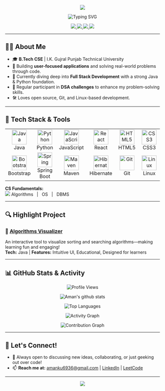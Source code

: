 <!-- README.md -->

<p align="center">
  <img src="https://capsule-render.vercel.app/api?type=waving&color=0:00b3ff,100:2af598&height=120&section=header&text=Hi!%20I'm%20Aman%20Kumar&fontSize=42&animation=fadeIn" />
</p>

<p align="center">
  <img src="https://readme-typing-svg.demolab.com?font=Fira+Code&pause=1000&color=00b3ff&center=true&vCenter=true&width=435&lines=Passionate+Software+Developer;Frontend+Enthusiast+%7C+Full+Stack+Learner;Always+Building+and+Learning" alt="Typing SVG" />
</p>

<p align="center">
  <a href="https://linkedin.com/in/aman32" target="_blank">
    <img src="https://img.shields.io/badge/LinkedIn-0A66C2?style=for-the-badge&logo=linkedin&logoColor=white" />
  </a>
  <a href="https://instagram.com/theamankumarthakur" target="_blank">
    <img src="https://img.shields.io/badge/Instagram-E4405F?style=for-the-badge&logo=instagram&logoColor=white" />
  </a>
  <a href="https://leetcode.com/Aman_LeetMind" target="_blank">
    <img src="https://img.shields.io/badge/LeetCode-FFA116?style=for-the-badge&logo=leetcode&logoColor=black" />
  </a>
  <a href="mailto:amanku6936@gmail.com" target="_blank">
    <img src="https://img.shields.io/badge/Gmail-EA4335?style=for-the-badge&logo=gmail&logoColor=white" />
  </a>
</p>

---

## 👨‍💻 About Me

- 🎓 **B.Tech CSE** | I.K. Gujral Punjab Technical University
- 🚀 Building <b>user-focused applications</b> and solving real-world problems through code.
- 🌱 Currently diving deep into <b>Full Stack Development</b> with a strong Java & Python foundation.
- 🧩 Regular participant in <b>DSA challenges</b> to enhance my problem-solving skills.
- 🛠️ Loves open source, Git, and Linux-based development.

---

## 🚀 Tech Stack & Tools

<table>
  <tr>
    <td align="center" width="120">
      <img src="https://cdn.jsdelivr.net/gh/devicons/devicon/icons/java/java-original.svg" width="48" height="48" alt="Java"/><br>Java
    </td>
    <td align="center" width="120">
      <img src="https://cdn.jsdelivr.net/gh/devicons/devicon/icons/python/python-original.svg" width="48" height="48" alt="Python"/><br>Python
    </td>
    <td align="center" width="120">
      <img src="https://cdn.jsdelivr.net/gh/devicons/devicon/icons/javascript/javascript-original.svg" width="48" height="48" alt="JavaScript"/><br>JavaScript
    </td>
    <td align="center" width="120">
      <img src="https://cdn.jsdelivr.net/gh/devicons/devicon/icons/react/react-original.svg" width="48" height="48" alt="React"/><br>React
    </td>
    <td align="center" width="120">
      <img src="https://cdn.jsdelivr.net/gh/devicons/devicon/icons/html5/html5-original.svg" width="48" height="48" alt="HTML5"/><br>HTML5
    </td>
    <td align="center" width="120">
      <img src="https://cdn.jsdelivr.net/gh/devicons/devicon/icons/css3/css3-original.svg" width="48" height="48" alt="CSS3"/><br>CSS3
    </td>
  </tr>
  <tr>
    <td align="center" width="120">
      <img src="https://cdn.jsdelivr.net/gh/devicons/devicon/icons/bootstrap/bootstrap-original.svg" width="48" height="48" alt="Bootstrap"/><br>Bootstrap
    </td>
    <td align="center" width="120">
      <img src="https://cdn.jsdelivr.net/gh/devicons/devicon/icons/spring/spring-original.svg" width="48" height="48" alt="Spring"/><br>Spring Boot
    </td>
    <td align="center" width="120">
      <img src="https://cdn.jsdelivr.net/gh/devicons/devicon/icons/maven/maven-original.svg" width="48" height="48" alt="Maven"/><br>Maven
    </td>
    <td align="center" width="120">
      <img src="https://cdn.jsdelivr.net/gh/devicons/devicon/icons/hibernate/hibernate-plain.svg" width="48" height="48" alt="Hibernate"/><br>Hibernate
    </td>
    <td align="center" width="120">
      <img src="https://cdn.jsdelivr.net/gh/devicons/devicon/icons/git/git-original.svg" width="48" height="48" alt="Git"/><br>Git
    </td>
    <td align="center" width="120">
      <img src="https://cdn.jsdelivr.net/gh/devicons/devicon/icons/linux/linux-original.svg" width="48" height="48" alt="Linux"/><br>Linux
    </td>
  </tr>
</table>

**CS Fundamentals:**  
<img src="https://img.shields.io/badge/Data%20Structures-00599C?style=flat-square&logo=data:image/svg+xml;base64,PHN2ZyBoZWlnaHQ9IjIwIiB3aWR0aD0iMjAiIHZpZXdCb3g9IjAgMCA1MTIgNTEyIj48cmVjdCB3aWR0aD0iNTEyIiBoZWlnaHQ9IjUxMiIgZmlsbD0iIzAwMDAwMCIvPjwvc3ZnPg==" /> Algorithms &nbsp; | &nbsp; OS &nbsp; | &nbsp; DBMS

---

## 🔍 Highlight Project

### 🎯 [Algorithms Visualizer](https://github.com/amankumarthakur63/Algorithm-Visualizer)
An interactive tool to visualize sorting and searching algorithms—making learning fun and engaging!  
<b>Tech:</b> Java | <b>Features:</b> Intuitive UI, Educational, Designed for learners

---

## 📊 GitHub Stats & Activity

<p align="center">
  <img src="https://views.whatilearened.today/views/github/AKDev32/AKDev32.svg?cache=remove" alt="Profile Views" />
</p>
<p align="center">
  <img src="https://github-readme-stats.vercel.app/api?username=AKDev32&show_icons=true&count_private=true&line_height=20&icon_color=00b3ff&theme=blue-green&title_color=00b3ff" alt="Aman's github stats" />
</p>
<p align="center">
  <img src="https://github-readme-mwendwa.vercel.app/api/top-langs/?username=AKDev32&layout=compact&count_private=true&theme=blue-green&title_color=00b3ff" alt="Top Languages" />
</p>
<p align="center">
  <img src="https://github-readme-activity-graph.vercel.app/graph?username=AKDev32&theme=react-dark" alt="Activity Graph"/>
</p>
<p align="center">
  <img src="https://github-contribution-graph.vercel.app/api?username=AKDev32&bg-color=1a1b27&color=00b3ff&line=2af598&point=00b3ff" alt="Contribution Graph" />
</p>

---

## 🤝 Let's Connect!

- 💬 Always open to discussing new ideas, collaborating, or just geeking out over code!
- 📫 <b>Reach me at:</b> 
  <a href="mailto:amanku6936@gmail.com">amanku6936@gmail.com</a> | <a href="https://linkedin.com/in/aman32">LinkedIn</a> | <a href="https://leetcode.com/Aman_LeetMind">LeetCode</a>

---

<p align="center">
  <img src="https://capsule-render.vercel.app/api?type=waving&color=0:00b3ff,100:2af598&height=100&section=footer" />
</p>
